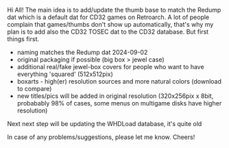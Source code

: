 Hi All!
The main idea is to add/update the thumb base to match the Redump dat which is a default dat for CD32 games on Retroarch.
A lot of people complain that games/thumbs don't show up automatically, that's why my plan is to add also the CD32 TOSEC dat to the CD32 database.
But first things first.

- naming matches the Redump dat 2024-09-02
- original packaging if possible (big box > jewel case)
- additional real/fake jewel-box covers for people who want to have everything 'squared' (512x512pix)
- boxarts - high(er) resolution sources and more natural colors (download to compare)
- new titles/pics will be added in original resolution (320x256pix x 8bit, probabably 98% of cases, some menus on multigame disks have higher resolution)

Next next step will be updating the WHDLoad database, it's quite old 

In case of any problems/suggestions, please let me know.
Cheers!
